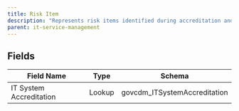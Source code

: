 ```yaml
---
title: Risk Item
description: "Represents risk items identified during accreditation and assessment processes."
parent: it-service-management
---
```


## Fields

| Field Name | Type | Schema |
|------------|------|--------|
| IT System Accreditation | Lookup | govcdm_ITSystemAccreditation |

